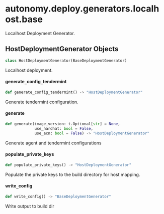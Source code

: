 <a id="autonomy.deploy.generators.localhost.base"></a>

# autonomy.deploy.generators.localhost.base

Localhost Deployment Generator.

<a id="autonomy.deploy.generators.localhost.base.HostDeploymentGenerator"></a>

## HostDeploymentGenerator Objects

```python
class HostDeploymentGenerator(BaseDeploymentGenerator)
```

Localhost deployment.

<a id="autonomy.deploy.generators.localhost.base.HostDeploymentGenerator.generate_config_tendermint"></a>

#### generate`_`config`_`tendermint

```python
def generate_config_tendermint() -> "HostDeploymentGenerator"
```

Generate tendermint configuration.

<a id="autonomy.deploy.generators.localhost.base.HostDeploymentGenerator.generate"></a>

#### generate

```python
def generate(image_version: t.Optional[str] = None,
             use_hardhat: bool = False,
             use_acn: bool = False) -> "HostDeploymentGenerator"
```

Generate agent and tendermint configurations

<a id="autonomy.deploy.generators.localhost.base.HostDeploymentGenerator.populate_private_keys"></a>

#### populate`_`private`_`keys

```python
def populate_private_keys() -> "HostDeploymentGenerator"
```

Populate the private keys to the build directory for host mapping.

<a id="autonomy.deploy.generators.localhost.base.HostDeploymentGenerator.write_config"></a>

#### write`_`config

```python
def write_config() -> "BaseDeploymentGenerator"
```

Write output to build dir

